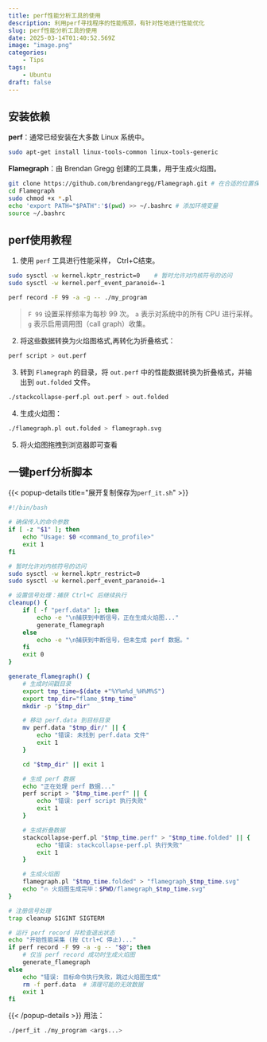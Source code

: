 ```yaml
---
title: perf性能分析工具的使用
description: 利用perf寻找程序的性能瓶颈，有针对性地进行性能优化
slug: perf性能分析工具的使用
date: 2025-03-14T01:40:52.569Z
image: "image.png"
categories:
    - Tips
tags:
    - Ubuntu
draft: false
---
```


## 安装依赖
**perf**：通常已经安装在大多数 Linux 系统中。

```bash
sudo apt-get install linux-tools-common linux-tools-generic
```

**Flamegraph**：由 Brendan Gregg 创建的工具集，用于生成火焰图。

```bash
git clone https://github.com/brendangregg/Flamegraph.git # 在合适的位置保存脚本
cd Flamegraph
sudo chmod +x *.pl
echo 'export PATH="$PATH":'$(pwd) >> ~/.bashrc # 添加环境变量
source ~/.bashrc
```

## perf使用教程
1. 使用 `perf` 工具进行性能采样， Ctrl+C结束。

```bash
sudo sysctl -w kernel.kptr_restrict=0    # 暂时允许对内核符号的访问
sudo sysctl -w kernel.perf_event_paranoid=-1

perf record -F 99 -a -g -- ./my_program
```

> `F 99` 设置采样频率为每秒 99 次。
> `a` 表示对系统中的所有 CPU 进行采样。
> `g` 表示启用调用图（call graph）收集。

2. 将这些数据转换为火焰图格式,再转化为折叠格式：

```bash
perf script > out.perf

```

3. 转到 `Flamegraph` 的目录，将 `out.perf` 中的性能数据转换为折叠格式，并输出到 `out.folded` 文件。
    
```bash
./stackcollapse-perf.pl out.perf > out.folded

```
    
4. 生成火焰图：
    
```bash
./flamegraph.pl out.folded > flamegraph.svg

```

5. 将火焰图拖拽到浏览器即可查看

## 一键perf分析脚本
{{< popup-details title="展开复制保存为`perf_it.sh`" >}}
```bash
#!/bin/bash

# 确保传入的命令参数
if [ -z "$1" ]; then
    echo "Usage: $0 <command_to_profile>"
    exit 1
fi

# 暂时允许对内核符号的访问
sudo sysctl -w kernel.kptr_restrict=0
sudo sysctl -w kernel.perf_event_paranoid=-1

# 设置信号处理：捕获 Ctrl+C 后继续执行
cleanup() {
    if [ -f "perf.data" ]; then
        echo -e "\n捕获到中断信号，正在生成火焰图..."
        generate_flamegraph
    else
        echo -e "\n捕获到中断信号，但未生成 perf 数据。"
    fi
    exit 0
}

generate_flamegraph() {
    # 生成时间戳目录
    export tmp_time=$(date +"%Y%m%d_%H%M%S")
    export tmp_dir="flame_$tmp_time"
    mkdir -p "$tmp_dir"

    # 移动 perf.data 到目标目录
    mv perf.data "$tmp_dir/" || {
        echo "错误: 未找到 perf.data 文件"
        exit 1
    }

    cd "$tmp_dir" || exit 1

    # 生成 perf 数据
    echo "正在处理 perf 数据..."
    perf script > "$tmp_time.perf" || {
        echo "错误: perf script 执行失败"
        exit 1
    }

    # 生成折叠数据
    stackcollapse-perf.pl "$tmp_time.perf" > "$tmp_time.folded" || {
        echo "错误: stackcollapse-perf.pl 执行失败"
        exit 1
    }

    # 生成火焰图
    flamegraph.pl "$tmp_time.folded" > "flamegraph_$tmp_time.svg"
    echo "🔥 火焰图生成完毕：$PWD/flamegraph_$tmp_time.svg"
}

# 注册信号处理
trap cleanup SIGINT SIGTERM

# 运行 perf record 并检查退出状态
echo "开始性能采集 (按 Ctrl+C 停止)..."
if perf record -F 99 -a -g -- "$@"; then
    # 仅当 perf record 成功时生成火焰图
    generate_flamegraph
else
    echo "错误: 目标命令执行失败，跳过火焰图生成"
    rm -f perf.data  # 清理可能的无效数据
    exit 1
fi
```
{{< /popup-details >}}
用法：
```bash
./perf_it ./my_program <args...>
```